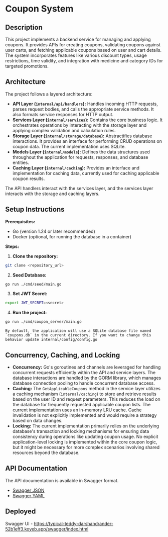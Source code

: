 # Coupon System

## Description

This project implements a backend service for managing and applying coupons. It provides APIs for creating coupons, validating coupons against user carts, and fetching applicable coupons based on user and cart details. The system incorporates features like various discount types, usage restrictions, time validity, and integration with medicine and category IDs for targeted promotions.

## Architecture

The project follows a layered architecture:

- **API Layer (`internal/api/handlers`):** Handles incoming HTTP requests, parses request bodies, and calls the appropriate service methods. It also formats service responses for HTTP output.
- **Services Layer (`internal/services`):** Contains the core business logic. It orchestrates operations by interacting with the storage layer and applying complex validation and calculation rules.
- **Storage Layer (`internal/storage/database`):** Abstractifies database interactions. It provides an interface for performing CRUD operations on coupon data. The current implementation uses SQLite.
- **Models Layer (`internal/models`):** Defines the data structures used throughout the application for requests, responses, and database entities.
- **Caching Layer (`internal/caching`):** Provides an interface and implementation for caching data, currently used for caching applicable coupon results.

The API handlers interact with the services layer, and the services layer interacts with the storage and caching layers.

## Setup Instructions

**Prerequisites:**

- Go (version 1.24 or later recommended)
- Docker (optional, for running the database in a container)

**Steps:**

1.  **Clone the repository:**
    
```bash
git clone <repository_url>
```

2. **Seed Database:**

```bash
go run ./cmd/seed/main.go
```

3. **Set JWT Secret:**

```bash
export JWT_SECRET=<secret>
```

4. **Run the project:**
    
```bash
go run ./cmd/coupon_server/main.go
```

    By default, the application will use a SQLite database file named `coupons.db` in the current directory. If you want to change this behavior update internal/config/config.go

## Concurrency, Caching, and Locking

- **Concurrency:** Go's goroutines and channels are leveraged for handling concurrent requests efficiently within the API and service layers. The database interactions are handled by the GORM library, which manages database connection pooling to handle concurrent database access.
- **Caching:** The `GetApplicableCoupons` method in the service layer utilizes a caching mechanism (`internal/caching`) to store and retrieve results based on the user ID and request parameters. This reduces the load on the database for frequently requested applicable coupon lists. The current implementation uses an in-memory LRU cache. Cache invalidation is not explicitly implemented and would require a strategy based on data changes.
- **Locking:** The current implementation primarily relies on the underlying database's transaction and locking mechanisms for ensuring data consistency during operations like updating coupon usage. No explicit application-level locking is implemented within the core coupon logic, but it might be necessary for more complex scenarios involving shared resources beyond the database.

## API Documentation

The API documentation is available in Swagger format.

- [Swagger JSON](docs/swagger.json)
- [Swagger YAML](docs/swagger.yaml)

## Deployed

Swagger UI - https://typical-teddy-darshandrander-52b1eff3.koyeb.app/swagger/index.html